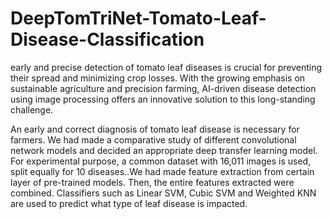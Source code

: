 # DeepTomTriNet-Tomato-Leaf-Disease-Classification
early and precise detection of tomato leaf diseases is crucial for preventing their spread and minimizing crop losses. With the growing emphasis on sustainable agriculture and precision farming, AI-driven disease detection using image processing offers an innovative solution to this long-standing challenge. 

An early and correct diagnosis of tomato leaf disease is necessary for farmers. We had made a comparative study of different convolutional network models and decided an appropriate deep transfer learning model. For experimental purpose, a common dataset with 16,011 images is used, split equally for 10 diseases..We had made feature extraction from certain layer of pre-trained models. Then, the entire features extracted were combined. Classifiers such as Linear SVM, Cubic SVM and Weighted KNN are used to predict what type of leaf disease is impacted. 
